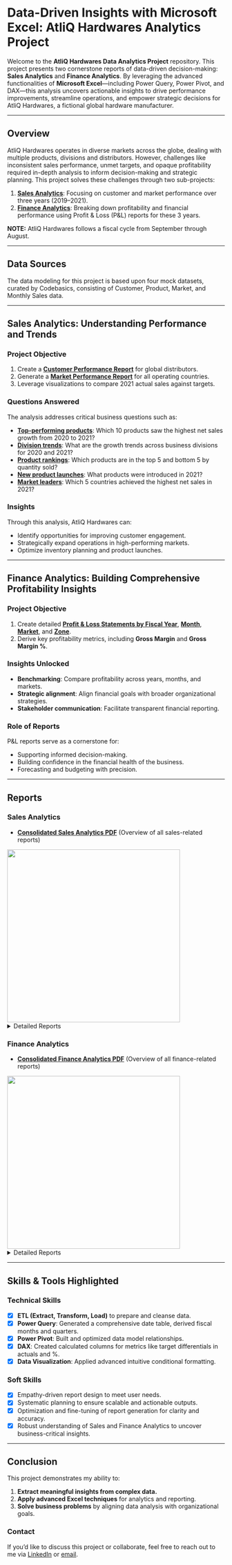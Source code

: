 # Data-Driven Insights with Microsoft Excel: AtliQ Hardwares Analytics Project

Welcome to the **AtliQ Hardwares Data Analytics Project** repository. This project presents two cornerstone reports of data-driven decision-making: **Sales Analytics** and **Finance Analytics**. By leveraging the advanced functionalities of **Microsoft Excel**—including Power Query, Power Pivot, and DAX—this analysis uncovers actionable insights to drive performance improvements, streamline operations, and empower strategic decisions for AtliQ Hardwares, a fictional global hardware manufacturer.

---

## Overview

AtliQ Hardwares operates in diverse markets across the globe, dealing with multiple products, divisions and distributors. However, challenges like inconsistent sales performance, unmet targets, and opaque profitability required in-depth analysis to inform decision-making and strategic planning. This project solves these challenges through two sub-projects:

1. **[Sales Analytics](https://github.com/archietk/SalesAnalyticsExcel/blob/main/Consolidated%20Sales%20Analytics%20Reports%20-%20AtliQ%20Hardwares.pdf)**: Focusing on customer and market performance over three years (2019–2021).
2. **[Finance Analytics](https://github.com/archietk/atliq-sales-analytics-excel/blob/main/Consolidated%20Finance%20Analytics%20Report%20-%20AtliQ%20Hardwares.pdf)**: Breaking down profitability and financial performance using Profit & Loss (P&L) reports for these 3 years. 


**NOTE:** AtliQ Hardwares follows a fiscal cycle from September through August.


---

## Data Sources

The data modeling for this project is based upon four mock datasets, curated by Codebasics, consisting of Customer, Product, Market, and Monthly Sales data.

---

## Sales Analytics: Understanding Performance and Trends

### **Project Objective**
1. Create a **[Customer Performance Report](https://github.com/archietk/SalesAnalyticsExcel/blob/main/Customer%20Performance.pdf)** for global distributors.
2. Generate a **[Market Performance Report](https://github.com/archietk/SalesAnalyticsExcel/blob/main/Market%20Performance%20vs%20Target.pdf)** for all operating countries.
3. Leverage visualizations to compare 2021 actual sales against targets.

### **Questions Answered**
The analysis addresses critical business questions such as:
- **[Top-performing products](https://github.com/archietk/SalesAnalyticsExcel/blob/main/Top%2010%20Products%20by%20Growth.pdf)**: Which 10 products saw the highest net sales growth from 2020 to 2021?
- **[Division trends](https://github.com/archietk/SalesAnalyticsExcel/blob/main/Division%20Performance.pdf)**: What are the growth trends across business divisions for 2020 and 2021?
- **[Product rankings](https://github.com/archietk/SalesAnalyticsExcel/blob/main/Top%20Bottom%20Product%20by%20Quantity.pdf)**: Which products are in the top 5 and bottom 5 by quantity sold?
- **[New product launches](https://github.com/archietk/SalesAnalyticsExcel/blob/main/New%20Products%20Sold%20in%202021.pdf)**: What products were introduced in 2021?
- **[Market leaders](https://github.com/archietk/SalesAnalyticsExcel/blob/main/Top%205%20Countries%20Sales%202021.pdf)**: Which 5 countries achieved the highest net sales in 2021?

### **Insights**
Through this analysis, AtliQ Hardwares can:
- Identify opportunities for improving customer engagement.
- Strategically expand operations in high-performing markets.
- Optimize inventory planning and product launches.

---

## Finance Analytics: Building Comprehensive Profitability Insights

### **Project Objective**
1. Create detailed **[Profit & Loss Statements by Fiscal Year](https://github.com/archietk/SalesAnalyticsExcel/blob/main/P%26L%20Report%20by%20Fiscal%20Year.pdf)**, **[Month](https://github.com/archietk/atliq-sales-analytics-excel/blob/main/P%26L%20Report%20by%20Fiscal%20Month.pdf)**, **[Market](https://github.com/archietk/SalesAnalyticsExcel/blob/main/P%26L%20Report%20by%20Markets.pdf)**, and **[Zone](https://github.com/archietk/SalesAnalyticsExcel/blob/main/Quarterly%20GM%20by%20Sub%20Zones.pdf)**.
2. Derive key profitability metrics, including **Gross Margin** and **Gross Margin %**.

### **Insights Unlocked**
- **Benchmarking**: Compare profitability across years, months, and markets.
- **Strategic alignment**: Align financial goals with broader organizational strategies.
- **Stakeholder communication**: Facilitate transparent financial reporting.

### **Role of Reports**
P&L reports serve as a cornerstone for:
- Supporting informed decision-making.
- Building confidence in the financial health of the business.
- Forecasting and budgeting with precision.

---

## Reports

### Sales Analytics
- **[Consolidated Sales Analytics PDF](https://github.com/archietk/SalesAnalyticsExcel/blob/main/Consolidated%20Sales%20Analytics%20Reports%20-%20AtliQ%20Hardwares.pdf)** (Overview of all sales-related reports)

<img src="https://github.com/archietk/atliq-sales-analytics-excel/blob/main/ConsolSalesAtliQ.gif?raw=true" width="400" height="auto" />
  
<details>
  <summary>Detailed Reports</summary>
  
  - **[Customer Performance Report](https://github.com/archietk/SalesAnalyticsExcel/blob/main/Customer%20Performance.pdf)**
  - **[Market Performance Report](https://github.com/archietk/SalesAnalyticsExcel/blob/main/Market%20Performance%20vs%20Target.pdf)**
  - **[Top 10 Products by Net Sales Growth](https://github.com/archietk/SalesAnalyticsExcel/blob/main/Top%2010%20Products%20by%20Growth.pdf)**
  - **[Division Report (Net Sales Growth)](https://github.com/archietk/SalesAnalyticsExcel/blob/main/Division%20Performance.pdf)**
  - **[Top 5 and Bottom 5 Products by Quantity Sold](https://github.com/archietk/SalesAnalyticsExcel/blob/main/Top%20Bottom%20Product%20by%20Quantity.pdf)**
  - **[New Products Introduced in 2021](https://github.com/archietk/SalesAnalyticsExcel/blob/main/New%20Products%20Sold%20in%202021.pdf)**
  - **[Top 5 Countries by Net Sales in 2021](https://github.com/archietk/SalesAnalyticsExcel/blob/main/Top%205%20Countries%20Sales%202021.pdf)**

</details>


### Finance Analytics
- **[Consolidated Finance Analytics PDF](https://github.com/archietk/atliq-sales-analytics-excel/blob/main/Consolidated%20Finance%20Analytics%20Report%20-%20AtliQ%20Hardwares.pdf)** (Overview of all finance-related reports)

<img src="https://github.com/archietk/atliq-sales-analytics-excel/blob/main/ConsolFinAtliQ.gif?raw=true" width="400" height="auto" />
  
<details>
  <summary>Detailed Reports</summary>
  
  - **[P&L by Fiscal Year](https://github.com/archietk/SalesAnalyticsExcel/blob/main/P%26L%20Report%20by%20Fiscal%20Year.pdf)**
  - **[P&L by Fiscal Month](https://github.com/archietk/atliq-sales-analytics-excel/blob/main/P%26L%20Report%20by%20Fiscal%20Month.pdf)**
  - **[P&L by Market](https://github.com/archietk/SalesAnalyticsExcel/blob/main/P%26L%20Report%20by%20Markets.pdf)**
  - **[P&L by Zone](https://github.com/archietk/SalesAnalyticsExcel/blob/main/Quarterly%20GM%20by%20Sub%20Zones.pdf)**

</details>


---

## Skills & Tools Highlighted

### **Technical Skills**
- [x] **ETL (Extract, Transform, Load)** to prepare and cleanse data.
- [x] **Power Query**: Generated a comprehensive date table, derived fiscal months and quarters.
- [x] **Power Pivot**: Built and optimized data model relationships.
- [x] **DAX**: Created calculated columns for metrics like target differentials in actuals and %.
- [x] **Data Visualization**: Applied advanced intuitive conditional formatting.

### **Soft Skills**
- [x] Empathy-driven report design to meet user needs.
- [x] Systematic planning to ensure scalable and actionable outputs.
- [x] Optimization and fine-tuning of report generation for clarity and accuracy.
- [x] Robust understanding of Sales and Finance Analytics to uncover business-critical insights.

---

## Conclusion

This project demonstrates my ability to:
1. **Extract meaningful insights from complex data.**
2. **Apply advanced Excel techniques** for analytics and reporting.
3. **Solve business problems** by aligning data analysis with organizational goals.

### **Contact**
If you’d like to discuss this project or collaborate, feel free to reach out to me via [LinkedIn](https://www.linkedin.com/in/archietk/) or [email](mailto:archietk@zohomail.in).
